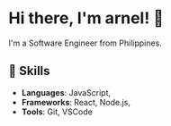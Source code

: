 # Hi there, I'm arnel! 👋

I'm a Software Engineer from Philippines.

## 🚀 Skills
- **Languages**: JavaScript, 
- **Frameworks**: React, Node.js, 
- **Tools**: Git, VSCode


